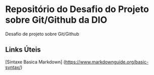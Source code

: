 # Repositório do Desafio do Projeto sobre Git/Github da DIO
Desafio de projeto sobre Git/Github

##  Links  Úteis 
[Sintaxe Basica Markdown] (https://www.markdownguide.org/basic-syntax/)
